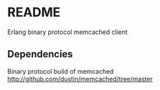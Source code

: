 # README

Erlang binary protocol memcached client

## Dependencies

Binary protocol build of memcached <http://github.com/dustin/memcached/tree/master>